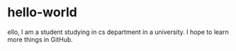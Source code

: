 # hello-world
ello, I am a student studying in cs department in a university.
I hope to learn more things in GitHub.
